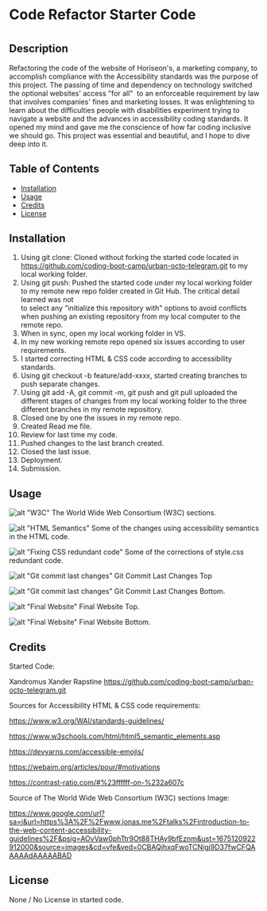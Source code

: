 # Code Refactor Starter Code

# <Horiseon Website Optimized with Accessibility Standards for Search Engines>

## Description

Refactoring the code of the website of Horiseon's, a marketing company, to accomplish compliance with the Accessibility standards was the purpose of this project. The passing of time and dependency on technology switched the optional websites' access "for all"  to an enforceable requirement by law that involves companies' fines and marketing losses. It was enlightening to learn about the difficulties people with disabilities experiment trying to navigate a website and the advances in accessibility coding standards. It opened my mind and gave me the conscience of how far coding inclusive we should go. This project was essential and beautiful, and I hope to dive deep into it.

## Table of Contents

- [Installation](#installation)
- [Usage](#usage)
- [Credits](#credits)
- [License](#license)

## Installation

1. Using git clone: Cloned without forking the started code located in https://github.com/coding-boot-camp/urban-octo-telegram.git to my local working folder.
2. Using git push: Pushed the started code under my local working folder to my remote new repo folder created in Git Hub. The critical detail learned was not  
   to select any "initialize this repository with" options to avoid conflicts when pushing an existing repository from my local computer to the remote repo.
3. When in sync, open my local working folder in VS.
4. In my new  working remote repo opened six issues according to user requirements.
5. I started correcting HTML & CSS code according to accessibility standards.
6. Using git checkout -b feature/add-xxxx, started creating branches to push separate changes.
7. Using git add -A, git commit -m, git push and git pull uploaded the different stages of changes from my local working folder to the three different branches in my remote repository.
8. Closed one by one the issues in my remote repo.
9. Created Read me file.
10. Review for last time my code.
11. Pushed changes to the last branch created.
12. Closed the last issue.
13. Deployment.
14. Submission.


## Usage 


![alt "W3C"](Develop\assets\images\accesibility-guidelines-groups-upd.PNG) The World Wide Web Consortium (W3C) sections.


![alt "HTML Semantics"](Develop\assets\images\html-semantic-code-upd.PNG) Some of the changes using accessibility semantics in the HTML code.


![alt "Fixing CSS redundant code"](Develop\assets\images\css-code-redundancy-upd.PNG)  Some of the corrections of style.css redundant code.

![alt "Git commit last changes"](Develop\assets\images\git-changes-uploaded-to-remote-github-top.PNG)  Git Commit Last Changes Top

![alt "Git commit last changes"](Develop\assets\images\git-changes-uploaded-to-remote-github-bottom.PNG)  Git Commit Last Changes Bottom.

![alt "Final Website"](C:\Users\dimar\bootcamp\dc-m1c-code-refactor\Develop\assets\images\final-website-upd.PNG)  Final Website Top.

![alt "Final Website"](Develop\assets\images\final-website-upd-p2.PNG)  Final Website Bottom.




## Credits


Started Code: 

Xandromus Xander Rapstine https://github.com/coding-boot-camp/urban-octo-telegram.git

Sources for Accessibility HTML & CSS code requirements:

https://www.w3.org/WAI/standards-guidelines/

https://www.w3schools.com/html/html5_semantic_elements.asp

https://devyarns.com/accessible-emojis/

https://webaim.org/articles/pour/#motivations

https://contrast-ratio.com/#%23ffffff-on-%232a607c

Source of The World Wide Web Consortium (W3C) sections Image:

https://www.google.com/url?sa=i&url=https%3A%2F%2Fwww.jonas.me%2Ftalks%2Fintroduction-to-the-web-content-accessibility-guidelines%2F&psig=AOvVaw0phTtr9Ot88THAy9bfEznm&ust=1675120922912000&source=images&cd=vfe&ved=0CBAQjhxqFwoTCNigj9D37fwCFQAAAAAdAAAAABAD


## License

None / No License in started code.

